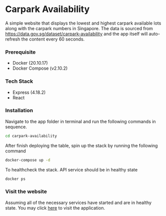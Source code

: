 # Carpark Availability
A simple website that displays the lowest and highest carpark available lots along with the carpark numbers in Singapore. The data is sourced from https://data.gov.sg/dataset/carpark-availability and the app itself will auto-refresh the content every 60 seconds. 

### Prerequisite
* Docker (20.10.17)
* Docker Compose (v2.10.2)

### Tech Stack
* Express (4.18.2)
* React


### Installation
Navigate to the app folder in terminal and run the following commands in sequence.
```sh
cd carpark-availability
```

After finish deploying the table, spin up the stack by running the following command
```sh
docker-compose up -d
```

To healthcheck the stack. API service should be in healthy state 
```sh
docker ps
```

### Visit the website
Assuming all of the necessary services have started and are in healthy state. You may click [here](http://localhost/) to visit the application.
